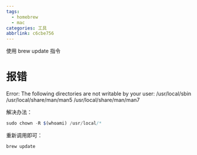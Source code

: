 ```yaml
---
tags:
  - homebrew
  - mac
categories: 工具
abbrlink: c6cbe756
---
```


使用 brew update 指令

# 报错

Error: The following directories are not writable by your user:
/usr/local/sbin
/usr/local/share/man/man5
/usr/local/share/man/man7

解决办法：

```javascript
sudo chown -R $(whoami) /usr/local/*
```

重新调用即可：

```
brew update
```
